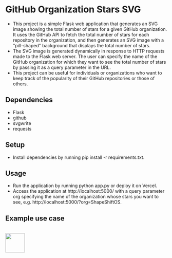 # GitHub Organization Stars SVG
- This project is a simple Flask web application that generates an SVG image showing the total number of stars for a given GitHub organization. It uses the GitHub API to fetch the total number of stars for each repository in the organization, and then generates an SVG image with a "pill-shaped" background that displays the total number of stars.
- The SVG image is generated dynamically in response to HTTP requests made to the Flask web server. The user can specify the name of the GitHub organization for which they want to see the total number of stars by passing it as a query parameter in the URL.
- This project can be useful for individuals or organizations who want to keep track of the popularity of their GitHub repositories or those of others.
## Dependencies
- Flask
- github
- svgwrite
- requests
## Setup
- Install dependencies by running pip install -r requirements.txt.
## Usage
- Run the application by running python app.py or deploy it on Vercel.
- Access the application at http://localhost:5000/ with a query parameter org specifying the name of the organization whose stars you want to see, e.g. http://localhost:5000/?org=ShapeShiftOS.

## Example use case
   <br>
    <img height="60em" src="https://organization-stars.vercel.app/?org=ShapeShiftOS" />
   </br>
